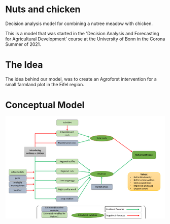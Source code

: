 # Nuts and chicken
Decision analysis model for combining a nutree meadow with chicken.

This is a model that was started in the 'Decision Analysis and Forecasting for Agricultural Development'  course at the University of Bonn in the Corona Summer of 2021.

# The Idea

The idea behind our model, was to create an Agroforst intervention for a small farmland plot in the Eifel region. 

# Conceptual Model
![](Conceptual_model.png)